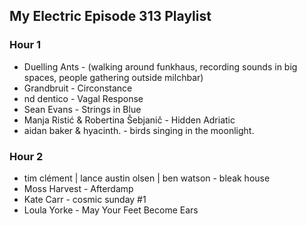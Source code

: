 ## My Electric Episode 313 Playlist

### Hour 1
* Duelling Ants - (walking around funkhaus, recording sounds in big spaces, people gathering outside milchbar)
* Grandbruit - Circonstance
* nd dentico - Vagal Response
* Sean Evans - Strings in Blue
* Manja Ristić & Robertina Šebjanič - Hidden Adriatic
* aidan baker & hyacinth. - birds singing in the moonlight.

### Hour 2
* tim clément | lance austin olsen | ben watson - bleak house
* Moss Harvest - Afterdamp
* Kate Carr - cosmic sunday #1
* Loula Yorke - May Your Feet Become Ears

